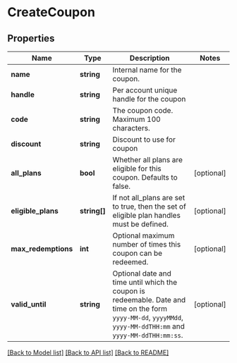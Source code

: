 # CreateCoupon

## Properties
Name | Type | Description | Notes
------------ | ------------- | ------------- | -------------
**name** | **string** | Internal name for the coupon. |
**handle** | **string** | Per account unique handle for the coupon |
**code** | **string** | The coupon code. Maximum 100 characters. |
**discount** | **string** | Discount to use for coupon |
**all_plans** | **bool** | Whether all plans are eligible for this coupon. Defaults to false. | [optional]
**eligible_plans** | **string[]** | If not all_plans are set to true, then the set of eligible plan handles must be defined. | [optional]
**max_redemptions** | **int** | Optional maximum number of times this coupon can be redeemed. | [optional]
**valid_until** | **string** | Optional date and time until which the coupon is redeemable. Date and time on the form `yyyy-MM-dd`, `yyyyMMdd`, `yyyy-MM-ddTHH:mm` and `yyyy-MM-ddTHH:mm:ss`. | [optional]

[[Back to Model list]](../README.md#documentation-for-models) [[Back to API list]](../README.md#documentation-for-api-endpoints) [[Back to README]](../README.md)


